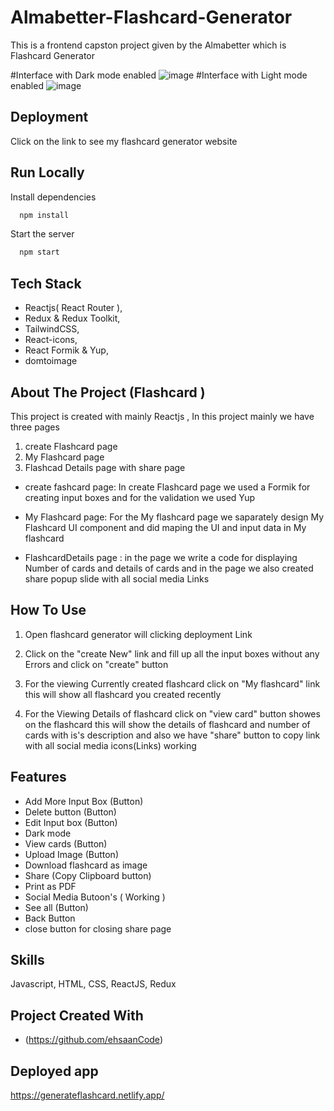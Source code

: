 
# Almabetter-Flashcard-Generator

This is a frontend capston project given by the Almabetter which is Flashcard Generator

#Interface with Dark mode enabled
![image](https://github.com/ehsaancode/FlashCard-Generator/assets/118264201/c85222eb-7e2e-4cb0-8b39-e93805410b9c)
#Interface with Light mode enabled
![image](https://github.com/ehsaancode/FlashCard-Generator/assets/118264201/dd169d45-26ef-4093-b186-c5122a611796)


## Deployment

Click on the link to see my flashcard generator website

## Run Locally

Install dependencies

```bash
  npm install
```

Start the server

```bash
  npm start
```


## Tech Stack
- Reactjs( React Router ),
- Redux & Redux Toolkit,
- TailwindCSS,
- React-icons,
- React Formik & Yup,
- domtoimage

## About The Project (Flashcard )
This project is created with mainly Reactjs , In this project mainly we have three pages
1) create Flashcard page 
2) My Flashcard page 
3) Flashcad Details page  with  share page 

- create fashcard page: In create Flashcard page we used a Formik for creating input boxes and for the validation we used Yup

- My Flashcard page: For the My flashcard page we saparately design My Flashcard UI component and did maping the UI and input data in My flashcard

- FlashcardDetails page : in the page we write a code for displaying Number of cards and details of cards and in the page we also created share popup slide with all social media Links

## How To Use
1) Open flashcard generator will clicking deployment Link

2) Click on the "create New" link and fill up all the input boxes without any Errors and click on "create" button

3) For the viewing Currently created flashcard click on "My flashcard" link this will show all flashcard you created recently

4) For the Viewing Details of flashcard click on "view card" button showes on the flashcard this will show the details of flashcard and number of cards with is's description and also we have "share" button to copy link with all social media icons(Links) working

## Features

- Add More Input Box (Button)
- Delete button (Button)
- Edit Input box (Button)
- Dark mode
- View cards (Button)
- Upload Image (Button)
- Download flashcard as image
- Share (Copy Clipboard button)
- Print as PDF
- Social Media Butoon's ( Working )
- See all (Button)
- Back Button
- close button for closing share page

## Skills
Javascript, HTML, CSS, ReactJS, Redux

## Project Created With
- (https://github.com/ehsaanCode)

## Deployed app
https://generateflashcard.netlify.app/
